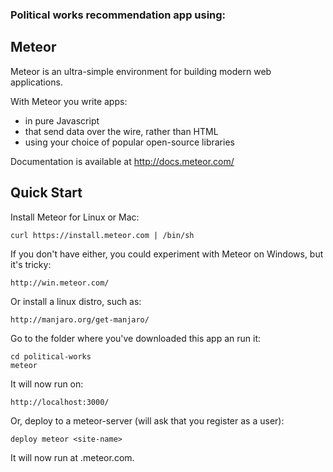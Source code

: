 ### Political works recommendation app using:

## Meteor

Meteor is an ultra-simple environment for building modern web
applications.

With Meteor you write apps:

* in pure Javascript
* that send data over the wire, rather than HTML
* using your choice of popular open-source libraries

Documentation is available at http://docs.meteor.com/

## Quick Start

Install Meteor for Linux or Mac:

    curl https://install.meteor.com | /bin/sh

If you don't have either, you could experiment with Meteor on Windows, but it's tricky:

    http://win.meteor.com/

Or install a linux distro, such as:

    http://manjaro.org/get-manjaro/

Go to the folder where you've downloaded this app an run it:

    cd political-works
    meteor

It will now run on:

    http://localhost:3000/

Or, deploy to a meteor-server (will ask that you register as a user):

    deploy meteor <site-name>

It will now run at <your-choosen-name>.meteor.com.

